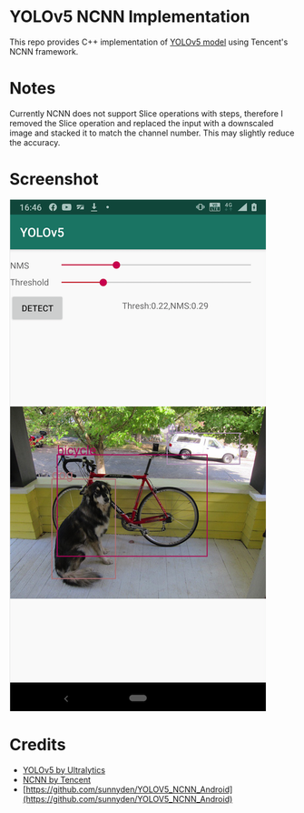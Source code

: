 # YOLOv5 NCNN Implementation

This repo provides C++ implementation of [YOLOv5 model](https://github.com/ultralytics/yolov5) using
Tencent's NCNN framework.

# Notes

Currently NCNN does not support Slice operations with steps, therefore I removed the Slice operation
and replaced the input with a downscaled image and stacked it to match the channel number. This
may slightly reduce the accuracy.

# Screenshot 

![](imgs/screenshot.png)

# Credits 

* [YOLOv5 by Ultralytics](https://github.com/ultralytics/yolov5) 
* [NCNN by Tencent](https://github.com/tencent/ncnn) 
* [https://github.com/sunnyden/YOLOV5_NCNN_Android](https://github.com/sunnyden/YOLOV5_NCNN_Android)
